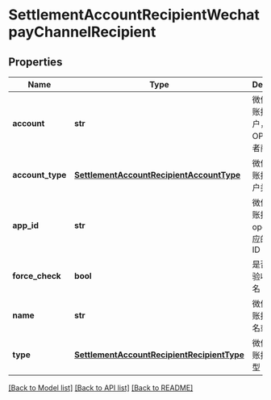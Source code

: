 # SettlementAccountRecipientWechatpayChannelRecipient

## Properties
Name | Type | Description | Notes
------------ | ------------- | ------------- | -------------
**account** | **str** | 微信支付分账接收方账户，OPENID或者商户号 | [optional] 
**account_type** | [**SettlementAccountRecipientAccountType**](SettlementAccountRecipientAccountType.md) | 微信支付分账接收方账户类型 | [optional] 
**app_id** | **str** | 微信支付分账接收方 openid 所对应的公众号 ID | [optional] 
**force_check** | **bool** | 是否强制校验收款人姓名 | [optional] [default to False]
**name** | **str** | 微信支付分账接收方姓名或名称 | [optional] 
**type** | [**SettlementAccountRecipientRecipientType**](SettlementAccountRecipientRecipientType.md) | 微信支付分账接收方类型 | [optional] 

[[Back to Model list]](../README.md#documentation-for-models) [[Back to API list]](../README.md#documentation-for-api-endpoints) [[Back to README]](../README.md)


